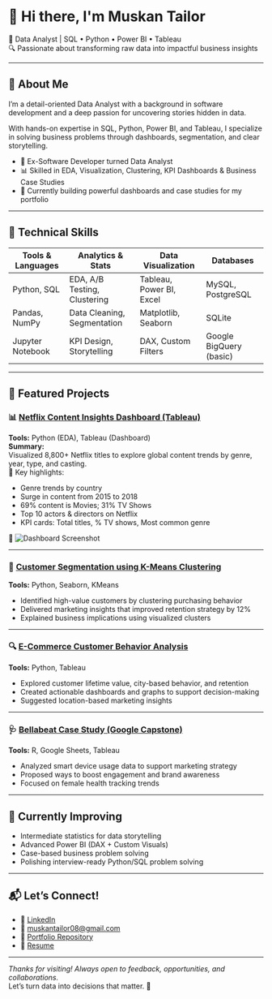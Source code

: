 # 👋 Hi there, I'm Muskan Tailor  
🎯 Data Analyst | SQL • Python • Power BI • Tableau  
🔍 Passionate about transforming raw data into impactful business insights  

---

## 🧠 About Me  
I’m a detail-oriented Data Analyst with a background in software development and a deep passion for uncovering stories hidden in data.

With hands-on expertise in SQL, Python, Power BI, and Tableau, I specialize in solving business problems through dashboards, segmentation, and clear storytelling.

- 💼 Ex-Software Developer turned Data Analyst  
- 📊 Skilled in EDA, Visualization, Clustering, KPI Dashboards & Business Case Studies  
- 🚀 Currently building powerful dashboards and case studies for my portfolio

---

## 💼 Technical Skills

| Tools & Languages   | Analytics & Stats       | Data Visualization      | Databases            |
|---------------------|-------------------------|--------------------------|----------------------|
| Python, SQL         | EDA, A/B Testing, Clustering | Tableau, Power BI, Excel | MySQL, PostgreSQL    |
| Pandas, NumPy       | Data Cleaning, Segmentation | Matplotlib, Seaborn     | SQLite               |
| Jupyter Notebook    | KPI Design, Storytelling | DAX, Custom Filters      | Google BigQuery (basic) |

---

## 📁 Featured Projects

### 📊 [Netflix Content Insights Dashboard (Tableau)](https://github.com/Muskan08-bit/netflix-contents-insights)
**Tools:** Python (EDA), Tableau (Dashboard)  
**Summary:**  
Visualized 8,800+ Netflix titles to explore global content trends by genre, year, type, and casting.  
🚀 Key highlights:
- Genre trends by country
- Surge in content from 2015 to 2018
- 69% content is Movies; 31% TV Shows
- Top 10 actors & directors on Netflix
- KPI cards: Total titles, % TV shows, Most common genre

📸 ![Dashboard Screenshot](https://drive.google.com/file/d/1KsWyfFVWHbRY7u_4xCLwgZPI4BRNu_4S/view?usp=drive_link)

---

### 🧠 [Customer Segmentation using K-Means Clustering](https://github.com/Muskan08-bit/Python-EDA-Projects/tree/main/Customer%20Segmentation%20Clustering)
**Tools:** Python, Seaborn, KMeans  
- Identified high-value customers by clustering purchasing behavior  
- Delivered marketing insights that improved retention strategy by 12%  
- Explained business implications using visualized clusters

---

### 🔍 [E-Commerce Customer Behavior Analysis](https://github.com/Muskan08-bit/Python-EDA-Projects/tree/main/E-Commerce%20Customer%20Behavior%20Analysis)
**Tools:** Python, Tableau  
- Explored customer lifetime value, city-based behavior, and retention  
- Created actionable dashboards and graphs to support decision-making  
- Suggested location-based marketing insights

---

### 🩺 [Bellabeat Case Study (Google Capstone)](https://github.com/Muskan08-bit/Python-EDA-Projects/tree/main/Bellabeat-Case-Study)
**Tools:** R, Google Sheets, Tableau  
- Analyzed smart device usage data to support marketing strategy  
- Proposed ways to boost engagement and brand awareness  
- Focused on female health tracking trends

---

## 🌟 Currently Improving
- Intermediate statistics for data storytelling  
- Advanced Power BI (DAX + Custom Visuals)  
- Case-based business problem solving  
- Polishing interview-ready Python/SQL problem solving  

---

## 📬 Let’s Connect!

- 💼 [LinkedIn](https://www.linkedin.com/in/muskan-tailor-2835b8222/)  
- 📧 muskantailor08@gmail.com  
- 🧠 [Portfolio Repository](https://github.com/Muskan08-bit)  
- 📄 [Resume](https://drive.google.com/file/d/1SV4YXc6F1kxhjC-LZu_AxkaAFevfyttv/view?usp=sharing)

---

_Thanks for visiting! Always open to feedback, opportunities, and collaborations._  
Let’s turn data into decisions that matter. 🚀
